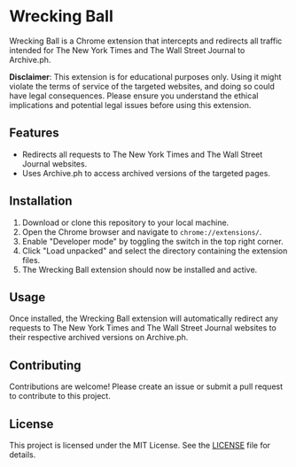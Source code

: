# Wrecking Ball

Wrecking Ball is a Chrome extension that intercepts and redirects all traffic intended for The New York Times and The Wall Street Journal to Archive.ph.

**Disclaimer**: This extension is for educational purposes only. Using it might violate the terms of service of the targeted websites, and doing so could have legal consequences. Please ensure you understand the ethical implications and potential legal issues before using this extension.

## Features

- Redirects all requests to The New York Times and The Wall Street Journal websites.
- Uses Archive.ph to access archived versions of the targeted pages.

## Installation

1. Download or clone this repository to your local machine.
2. Open the Chrome browser and navigate to `chrome://extensions/`.
3. Enable "Developer mode" by toggling the switch in the top right corner.
4. Click "Load unpacked" and select the directory containing the extension files.
5. The Wrecking Ball extension should now be installed and active.

## Usage

Once installed, the Wrecking Ball extension will automatically redirect any requests to The New York Times and The Wall Street Journal websites to their respective archived versions on Archive.ph.

## Contributing

Contributions are welcome! Please create an issue or submit a pull request to contribute to this project.

## License

This project is licensed under the MIT License. See the [LICENSE](LICENSE) file for details.
